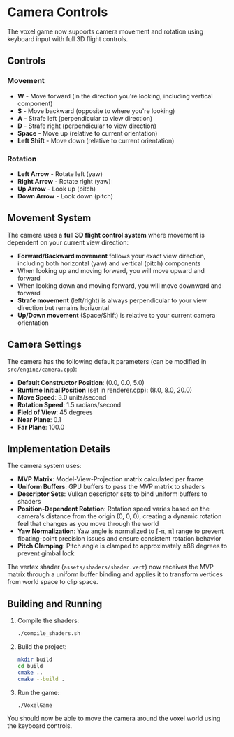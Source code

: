 # Camera Controls

The voxel game now supports camera movement and rotation using keyboard input with full 3D flight controls.

## Controls

### Movement
- **W** - Move forward (in the direction you're looking, including vertical component)
- **S** - Move backward (opposite to where you're looking)
- **A** - Strafe left (perpendicular to view direction)
- **D** - Strafe right (perpendicular to view direction)
- **Space** - Move up (relative to current orientation)
- **Left Shift** - Move down (relative to current orientation)

### Rotation
- **Left Arrow** - Rotate left (yaw)
- **Right Arrow** - Rotate right (yaw)
- **Up Arrow** - Look up (pitch)
- **Down Arrow** - Look down (pitch)

## Movement System

The camera uses a **full 3D flight control system** where movement is dependent on your current view direction:

- **Forward/Backward movement** follows your exact view direction, including both horizontal (yaw) and vertical (pitch) components
- When looking up and moving forward, you will move upward and forward
- When looking down and moving forward, you will move downward and forward
- **Strafe movement** (left/right) is always perpendicular to your view direction but remains horizontal
- **Up/Down movement** (Space/Shift) is relative to your current camera orientation

## Camera Settings

The camera has the following default parameters (can be modified in `src/engine/camera.cpp`):

- **Default Constructor Position**: (0.0, 0.0, 5.0)
- **Runtime Initial Position** (set in renderer.cpp): (8.0, 8.0, 20.0)
- **Move Speed**: 3.0 units/second
- **Rotation Speed**: 1.5 radians/second
- **Field of View**: 45 degrees
- **Near Plane**: 0.1
- **Far Plane**: 100.0

## Implementation Details

The camera system uses:
- **MVP Matrix**: Model-View-Projection matrix calculated per frame
- **Uniform Buffers**: GPU buffers to pass the MVP matrix to shaders
- **Descriptor Sets**: Vulkan descriptor sets to bind uniform buffers to shaders
- **Position-Dependent Rotation**: Rotation speed varies based on the camera's distance from the origin (0, 0, 0), creating a dynamic rotation feel that changes as you move through the world
- **Yaw Normalization**: Yaw angle is normalized to [-π, π] range to prevent floating-point precision issues and ensure consistent rotation behavior
- **Pitch Clamping**: Pitch angle is clamped to approximately ±88 degrees to prevent gimbal lock

The vertex shader (`assets/shaders/shader.vert`) now receives the MVP matrix through a uniform buffer binding and applies it to transform vertices from world space to clip space.

## Building and Running

1. Compile the shaders:
   ```bash
   ./compile_shaders.sh
   ```

2. Build the project:
   ```bash
   mkdir build
   cd build
   cmake ..
   cmake --build .
   ```

3. Run the game:
   ```bash
   ./VoxelGame
   ```

You should now be able to move the camera around the voxel world using the keyboard controls.
